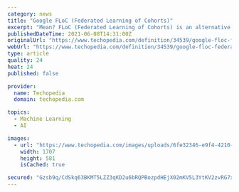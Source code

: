 ```yaml
---
category: news
title: "Google FLoC (Federated Learning of Cohorts)"
excerpt: "Mean? FLoC (Federated Learning of Cohorts) is an alternative to third-party cookies that Google is currently rolling out to a small number of Chrome users. According to Google, FLoC will provide users with additional online privacy,"
publishedDateTime: 2021-06-08T14:31:00Z
originalUrl: "https://www.techopedia.com/definition/34539/google-floc-federated-learning-of-cohorts"
webUrl: "https://www.techopedia.com/definition/34539/google-floc-federated-learning-of-cohorts"
type: article
quality: 24
heat: 24
published: false

provider:
  name: Techopedia
  domain: techopedia.com

topics:
  - Machine Learning
  - AI

images:
  - url: "https://www.techopedia.com/images/uploads/6fe32346-e9f4-4210-b87a-dd2b7becd5b6.jpg"
    width: 1707
    height: 581
    isCached: true

secured: "Gzsb9q/CdSkq63BKMT5LZZ3qKD2u6bRQPBozpdHEjX02mKV5L3YtKV2zvRG7xDG37/771W876elcBfrzUXYYLkirhafROHdqyscAAoSeLwxnDrrqkTGcfs92GmW7CUuIr0FA/Imm54YKkpIxgv37PsARcf/wAi7GK9AEPzzRZZdkA5atjw1sX6VkbBEYaJQ0MrtMfoaiR6iZqsoaReZiRwjmw95VMYIfi6njEzUUAr7+FK1WsWf9CoDGjLIwtu3cChn3tieqogcWjjts2ouVFujtJMsx856zStaKgY0TbG673RzRjuKlX/9qfcsWsL5nsYBvND628R724V6fmEceAfkbIHe8c7NtFI0gjIt4LW8=;1KCUw7hR7N37bd2xb4V5Og=="
---
```


